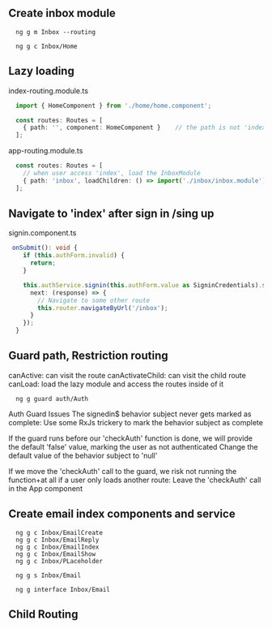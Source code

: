 ## Create inbox module
```
  ng g m Inbox --routing

  ng g c Inbox/Home
```

## Lazy loading
index-routing.module.ts
```ts
  import { HomeComponent } from './home/home.component';

  const routes: Routes = [
    { path: '', component: HomeComponent }    // the path is not 'index'
  ];
```

app-routing.module.ts
```ts
  const routes: Routes = [
    // when user access 'index', load the InboxModule 
    { path: 'inbox', loadChildren: () => import('./inbox/inbox.module').then(m => m.InboxModule) },
  ];
```

## Navigate to 'index' after sign in /sing up
signin.component.ts
```ts
 onSubmit(): void {
    if (this.authForm.invalid) {
      return;
    }

    this.authService.signin(this.authForm.value as SigninCredentials).subscribe({
      next: (response) => {
        // Navigate to some other route
        this.router.navigateByUrl('/inbox');
      }
    });
  }
```

## Guard path, Restriction routing
canActive: can visit the route
canActivateChild: can visit the child route
canLoad: load the lazy module and access the routes inside of it
```
  ng g guard auth/Auth
```
Auth Guard Issues
The signedin$ behavior subject never gets marked as complete:  Use some RxJs trickery to mark the behavior subject as complete

If the guard runs before our 'checkAuth' function is done, we will provide the default 'false' value, marking the user as not authenticated
Change the default value of the behavior subject to 'null'

If we move the 'checkAuth' call to the guard, we risk not running the function+at all if a user only loads another route: Leave the 'checkAuth'
call in the App component

## Create email index components and service
```
  ng g c Inbox/EmailCreate
  ng g c Inbox/EmailReply
  ng g c Inbox/EmailIndex
  ng g c Inbox/EmailShow
  ng g c Inbox/PLaceholder

  ng g s Inbox/Email

  ng g interface Inbox/Email
```


## Child Routing
